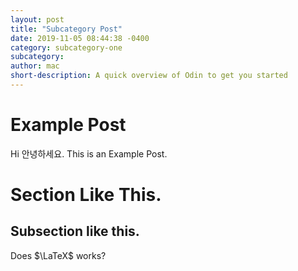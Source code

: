 ```yaml
---
layout: post
title: "Subcategory Post"
date: 2019-11-05 08:44:38 -0400
category: subcategory-one
subcategory: 
author: mac
short-description: A quick overview of Odin to get you started
---
```

<h1>Example Post</h1>
Hi 안녕하세요. This is an Example Post. 

Section Like This. 
===========
## Subsection like this. 

Does $\LaTeX$ works?
